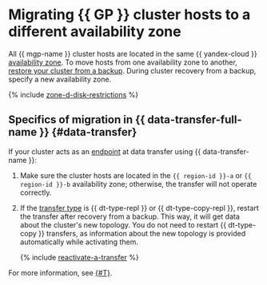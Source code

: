 # Migrating {{ GP }} cluster hosts to a different availability zone

All {{ mgp-name }} cluster hosts are located in the same {{ yandex-cloud }} [availability zone](../../../overview/concepts/geo-scope.md). To move hosts from one availability zone to another, [restore your cluster from a backup](../cluster-backups.md#restore). During cluster recovery from a backup, specify a new availability zone.

{% include [zone-d-disk-restrictions](../../../_includes/mdb/ru-central1-d-local-ssd.md) %}


## Specifics of migration in {{ data-transfer-full-name }} {#data-transfer}

If your cluster acts as an [endpoint](../../../data-transfer/concepts/index.md#endpoint) at data transfer using {{ data-transfer-name }}:

1. Make sure the cluster hosts are located in the `{{ region-id }}-a` or `{{ region-id }}-b` availability zone; otherwise, the transfer will not operate correctly.
1. If the [transfer type](../../../data-transfer/concepts/transfer-lifecycle.md#transfer-types) is {{ dt-type-repl }} or {{ dt-type-copy-repl }}, restart the transfer after recovery from a backup. This way, it will get data about the cluster's new topology. You do not need to restart {{ dt-type-copy }} transfers, as information about the new topology is provided automatically while activating them.

   {% include [reactivate-a-transfer](../../../_includes/data-transfer/reactivate-a-transfer.md) %}

For more information, see [{#T}](../../../data-transfer/operations/endpoint/migration-to-an-availability-zone.md).
